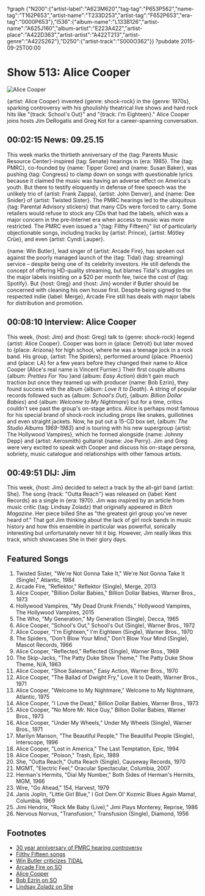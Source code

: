 ?graph {"N200":{"artist-label":"A623M620","tag-tag":"P653P562","name-tag":"T162P653","artist-name":"T233D253","artist-tag":"F652P653","era-tag":"0000P653"},"I536":{"album-name":"L133B126","artist-name":"A625J160","album-artist":"E223A422","artist-place":"A422D363","artist-artist":"A422T213","artist-genre":"A422S262"},"D250":{"artist-track":"S000O362"}}
?pubdate 2015-09-25T00:00

# Show 513: Alice Cooper
![Alice Cooper](http://sound-images.s3.amazonaws.com/images/2015/alicecooper_web.jpg)

{artist: Alice Cooper} invented {genre: shock-rock} in the {genre: 1970s}, sparking controversy with his ghoulishly theatrical live shows and hard rock hits like "{track: School's Out}" and "{track: I'm Eighteen}." Alice Cooper joins hosts Jim DeRogatis and Greg Kot for a career-spanning conversation.


## 00:02:15 News: 09.25.15
This week marks the thirtieth anniversary of the {tag: Parents Music Resource Center}-inspired {tag: Senate} hearings in {era: 1985}. The {tag: PMRC}, co-founded by {name: Tipper Gore} and {name: Susan Baker}, was pushing {tag: Congress} to clamp down on songs with questionable lyrics because it claimed the music was having an adverse effect on America's youth. But there to testify eloquently in defense of free speech was the unlikely trio of {artist: Frank Zappa}, {artist: John Denver}, and {name: Dee Snider} of {artist: Twisted Sister}. The PMRC hearings led to the ubiquitous {tag: Parental Advisory stickers} that many CDs were forced to carry. Some retailers would refuse to stock any CDs that had the labels, which was a major concern in the pre-Internet era when access to music was more restricted. The PMRC even issued a "{tag: Filthy Fifteen}" list of particularly objectionable songs, including tracks by {artist: Prince}, {artist: Mötley Crüe}, and even {artist: Cyndi Lauper}.


{name: Win Butler}, lead singer of {artist: Arcade Fire}, has spoken out against the poorly managed launch of the {tag: Tidal} {tag: streaming} service – despite being one of its celebrity investors. He still defends the concept of offering HD-quality streaming, but blames Tidal's struggles on the major labels insisting on a $20 per month fee, twice the cost of {tag: Spotify}. But {host: Greg} and {host: Jim} wonder if Butler should be concerned with cleaning his own house first. Despite being signed to the respected indie {label: Merge}, Arcade Fire still has deals with major labels for distribution and promotion.


## 00:08:10 Interview: Alice Cooper
This week, {host: Jim} and {host: Greg} talk to {genre: shock-rock} legend {artist: Alice Cooper}. Cooper was born in {place: Detroit} but later moved to {place: Arizona} for high school, where he was a teenage jock in a rock band. His group, {artist: The Spiders}, performed around {place: Phoenix} and {place: LA} for a few years before they changed their name to Alice Cooper (Alice's real name is Vincent Furnier.) Their first couple albums {album: *Pretties For You* }and {album: *Easy Action*} didn't gain much traction but once they teamed up with producer {name: Bob Ezrin}, they found success with the album {album: *Love It to Death*}. A string of popular records followed such as {album: *School's Out*}, {album: *Billion Dollar Babies*} and {album: *Welcome to My Nightmare*} but for a time, critics couldn't see past the group's on-stage antics. Alice is perhaps most famous for his special brand of shock-rock including props like snakes, guillotines and even straight jackets. Now, he put out a 15-CD box set, {album: *The Studio Albums 1969-1983*} and is touring with his new supergroup {artist: The Hollywood Vampires}, which he formed alongside {name: Johnny Depp} and {artist: Aerosmith} guitarist {name: Joe Perry}. Jim and Greg were very excited to speak with Cooper and discuss his on-stage persona, sobriety, music catalogue and relationships with other famous artists.

## 00:49:51 DIJ: Jim

This week, {host: Jim} decided to select a track by the all-girl band {artist: She}. The song {track: "Outta Reach"} was released on {label: Kent Records} as a single in {era: 1970}. Jim was inspired by an article from music critic {tag: Lindsay Zoladz} that originally appeared in *Bitch Magazine*. Her piece billed She as "the greatest girl group you've never heard of." That got Jim thinking about the lack of girl rock bands in music history and how this ensemble in particular was powerful, sonically interesting but unfortunately never hit it big. However, Jim really likes this track, which showcases She in their glory days.

## Featured Songs
1. Twisted Sister, "We're Not Gonna Take It," We're Not Gonna Take It (Single)," Atlantic, 1984
1. Arcade Fire, "Reflektor," Reflektor (Single), Merge, 2013 
1. Alice Cooper, "Billion Dollar Babies," Billion Dollar Babies, Warner Bros., 1973
1. Hollywood Vampires, "My Dead Drunk Friends," Hollywood Vampires, The Hollywood Vampires, 2015 
1. The Who, "My Generation," My Generation (Single), Decca, 1965 
1. Alice Cooper, "School's Out," School's Out (Single), Warner Bros., 1972
1. Alice Cooper, "I'm Eighteen," I'm Eighteen (Single), Warner Bros., 1970
1. The Spiders, "Don't Blow Your Mind," Don't Blow Your Mind (Single), Mascot Records, 1966
1. Alice Cooper, "Reflected," Reflected (Single), Warner Bros., 1969
1. The Skip-Jacks, "The Patty Duke Show Theme," The Patty Duke Show Theme, N/A, 1963
1. Alice Cooper, "Shoe Salesman," Easy Action, Warner Bros., 1970 
1. Alice Cooper, "The Ballad of Dwight Fry," Love It to Death, Warner Bros., 1971 
1. Alice Cooper, "Welcome to My Nightmare," Welcome to My Nightmare, Atlantic, 1975
1. Alice Cooper, "I Love the Dead," Billion Dollar Babies, Warner Bros., 1973
1. Alice Cooper, "No More Mr. Nice Guy," Billion Dollar Babies, Warner Bros., 1973
1. Alice Cooper, "Under My Wheels," Under My Wheels (Single), Warner Bros., 1971
1. Marilyn Manson, "The Beautiful People," The Beautiful People (Single), Interscope, 1996
1. Alice Cooper, "Lost in America," The Last Temptation, Epic, 1994
1. Alice Cooper, "Poison," Trash, Epic, 1989
1. She, "Outta Reach," Outta Reach (Single), Causeway Records, 1970
1. MGMT, "Electric Feel," Oracular Spectacular, Columbia, 2007
1. Herman's Hermits, "Dial My Number," Both Sides of Herman's Hermits, MGM, 1966 
1. Wire, "Go Ahead," 154, Harvest, 1979
1. Janis Joplin, "Little Girl Blue," I Got Dem Ol' Kozmic Blues Again Mama!, Columbia, 1969
1. Jimi Hendrix, "Rock Me Baby (Live)," Jimi Plays Monterey, Reprise, 1986
1. Nervous Norvus, "Transfusion," Transfusion (Single), Diamond, 1956


## Footnotes
- [30 year anniversary of PMRC hearing controversy](http://www.rollingstone.com/music/news/dee-snider-on-pmrc-hearing-i-was-a-public-enemy-20150918)
- [Filthy Fifteen songs](http://www.nndb.com/lists/405/000093126/)
- [Win Butler criticizes TIDAL](http://www.billboard.com/articles/business/6700762/arcade-fire-frontman-says-tidals-launch-was-poorly-managed-slams-clueless)
- [Arcade Fire on SO](/show/85/#arcadefire)
- [Alice Cooper](http://www.alicecooper.com/)
- [Bob Ezrin on SO](/show/305/#bobezrin)
- [Lindsay Zoladz on She](https://bitchmedia.org/article/and-she-was)
